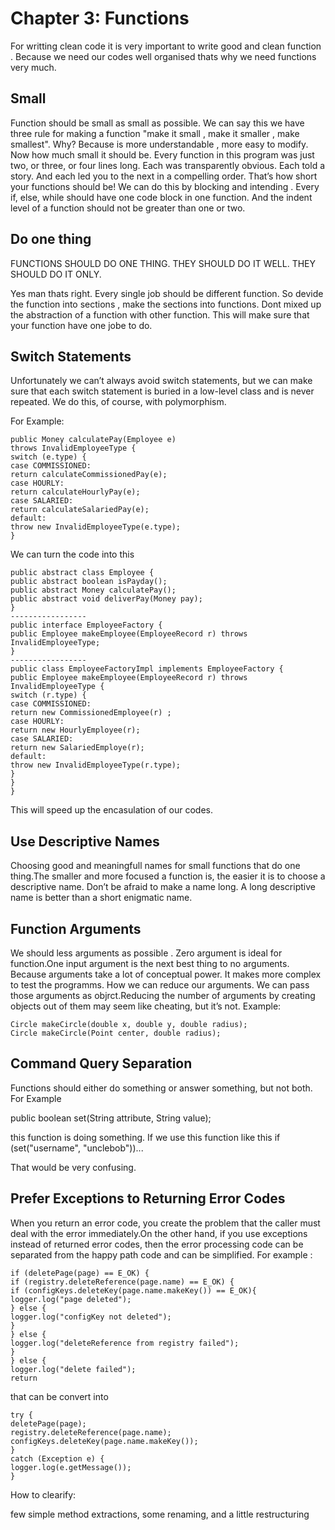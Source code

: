 # Chapter 3: Functions
For writting clean code it is very important to write good and clean function . Because we need our codes well organised thats why we need functions very much.

## Small
Function should be small as small as possible. We can say this we have three rule for making a function "make it small , make it smaller , make smallest". 
Why? Because is more understandable , more easy to modify. 
Now how much small it should be. Every function in this program
was just two, or three, or four lines long. Each was transparently obvious. Each told
a story. And each led you to the next in a compelling order. That’s how short your functions
should be!
We can do this by blocking and intending . Every if, else, while should have one code block in one function. And the indent level of a function should not be greater than one or two. 

## Do one thing
FUNCTIONS SHOULD DO ONE THING. THEY SHOULD DO IT WELL.
THEY SHOULD DO IT ONLY.

Yes man thats right. Every single job should be different function. So devide the function into sections , make the sections into functions. Dont mixed up the abstraction of a function with other function. This will make sure that your function have one jobe to do.

## Switch Statements
Unfortunately
we can’t always avoid switch statements, but we can make sure that each switch
statement is buried in a low-level class and is never repeated. We do this, of course, with
polymorphism.

For Example:
```
public Money calculatePay(Employee e)
throws InvalidEmployeeType {
switch (e.type) {
case COMMISSIONED:
return calculateCommissionedPay(e);
case HOURLY:
return calculateHourlyPay(e);
case SALARIED:
return calculateSalariedPay(e);
default:
throw new InvalidEmployeeType(e.type);
}
```
We can turn the code into this
```
public abstract class Employee {
public abstract boolean isPayday();
public abstract Money calculatePay();
public abstract void deliverPay(Money pay);
}
-----------------
public interface EmployeeFactory {
public Employee makeEmployee(EmployeeRecord r) throws InvalidEmployeeType;
}
-----------------
public class EmployeeFactoryImpl implements EmployeeFactory {
public Employee makeEmployee(EmployeeRecord r) throws InvalidEmployeeType {
switch (r.type) {
case COMMISSIONED:
return new CommissionedEmployee(r) ;
case HOURLY:
return new HourlyEmployee(r);
case SALARIED:
return new SalariedEmploye(r);
default:
throw new InvalidEmployeeType(r.type);
}
}
}
```
This will speed up the encasulation of our codes. 

## Use Descriptive Names

Choosing good and meaningfull names for small functions that do one thing.The smaller and more focused a function is, the easier it is to choose a descriptive
name. Don’t be afraid to make a name long. A long descriptive name is better than a short
enigmatic name.

## Function Arguments
We should less arguments as possible . Zero argument is ideal for function.One input argument is the next best thing to no arguments. Because arguments take a lot of conceptual power. It makes more complex to test the programms. 
How we can reduce our arguments. We can pass those arguments as objrct.Reducing the number of arguments by creating objects out of them may seem like
cheating, but it’s not.
Example:
```
Circle makeCircle(double x, double y, double radius);
Circle makeCircle(Point center, double radius);
```
## Command Query Separation
Functions should either do something or answer something, but not both. For Example

public boolean set(String attribute, String value);

this function is doing something. If we use this function like this
if (set("username", "unclebob"))...

That would be very confusing. 
## Prefer Exceptions to Returning Error Codes
When you return an error code, you create the problem that the caller must deal with
the error immediately.On the other hand, if you use exceptions instead of returned error codes, then the error
processing code can be separated from the happy path code and can be simplified.
For example :
```
if (deletePage(page) == E_OK) {
if (registry.deleteReference(page.name) == E_OK) {
if (configKeys.deleteKey(page.name.makeKey()) == E_OK){
logger.log("page deleted");
} else {
logger.log("configKey not deleted");
}
} else {
logger.log("deleteReference from registry failed");
}
} else {
logger.log("delete failed");
return
```
that can be convert into 
```
try {
deletePage(page);
registry.deleteReference(page.name);
configKeys.deleteKey(page.name.makeKey());
}
catch (Exception e) {
logger.log(e.getMessage());
}
```
How to clearify:

few simple method extractions, some renaming, and a little restructuring
